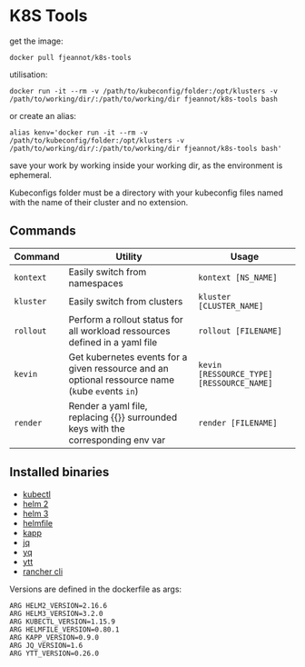 # K8S Tools

get the image:
```docker
docker pull fjeannot/k8s-tools
```

utilisation:

```docker
docker run -it --rm -v /path/to/kubeconfig/folder:/opt/klusters -v /path/to/working/dir/:/path/to/working/dir fjeannot/k8s-tools bash
```

or create an alias:
```docker
alias kenv='docker run -it --rm -v /path/to/kubeconfig/folder:/opt/klusters -v /path/to/working/dir/:/path/to/working/dir fjeannot/k8s-tools bash'
```
save your work by working inside your working dir, as the environment is ephemeral.


Kubeconfigs folder must be a directory with your kubeconfig files named with the name of their cluster and no extension.

## Commands  

| Command    | Utility                                                                                           | Usage                                     |
|------------|---------------------------------------------------------------------------------------------------|-------------------------------------------|
| `kontext`  | Easily switch from namespaces                                                                     | `kontext [NS_NAME]`                       |
| `kluster`  | Easily switch from clusters                                                                       | `kluster [CLUSTER_NAME]`                  |
| `rollout`  | Perform a rollout status for all workload ressources defined in a yaml file                       | `rollout [FILENAME]`                      |
| `kevin`    | Get kubernetes events for a given ressource and an optional ressource name (`k`ube `ev`ents `in`) | `kevin [RESSOURCE_TYPE] [RESSOURCE_NAME]` |
| `render`   | Render a yaml file, replacing {{}} surrounded keys with the corresponding env var                 | `render [FILENAME]`                       |

## Installed binaries

- [kubectl](https://kubernetes.io/fr/docs/reference/kubectl/overview/)
- [helm 2](https://v2.helm.sh/docs/)
- [helm 3](https://helm.sh/docs/)
- [helmfile](https://github.com/roboll/helmfile)
- [kapp](https://get-kapp.io/)
- [jq](https://stedolan.github.io/jq/)
- [yq](https://github.com/mikefarah/yq)
- [ytt](https://get-ytt.io/)
- [rancher cli](https://rancher.com/docs/rancher/v2.x/en/)

Versions are defined in the dockerfile as args:

```docker
ARG HELM2_VERSION=2.16.6
ARG HELM3_VERSION=3.2.0
ARG KUBECTL_VERSION=1.15.9
ARG HELMFILE_VERSION=0.80.1
ARG KAPP_VERSION=0.9.0
ARG JQ_VERSION=1.6
ARG YTT_VERSION=0.26.0
```
